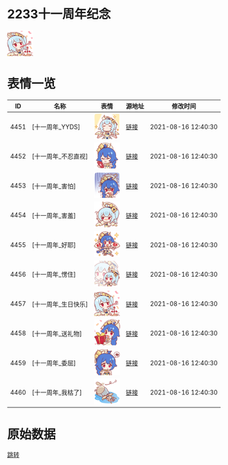 # 2233十一周年纪念

<img src="./cover.png" height="60" alt="cover" />

# 表情一览

|ID|名称|表情|源地址|修改时间|
|----|----|----|----|----|
|4451|[十一周年_YYDS]|<img src="./pic/004451_%5B十一周年_YYDS%5D.png" height="60" alt="YYDS"/>|[链接](http://i0.hdslb.com/bfs/emote/12a32ad9463d73f2055f720a070af1242150a0c4.png)|2021-08-16 12:40:30|
|4452|[十一周年_不忍直视]|<img src="./pic/004452_%5B十一周年_不忍直视%5D.png" height="60" alt="不忍直视"/>|[链接](http://i0.hdslb.com/bfs/emote/f23b3bc4b99c2c0c0ad8729db544524e351dbf70.png)|2021-08-16 12:40:30|
|4453|[十一周年_害怕]|<img src="./pic/004453_%5B十一周年_害怕%5D.png" height="60" alt="害怕"/>|[链接](http://i0.hdslb.com/bfs/emote/ff27b574a21e7e0cb8695f5e1c516e5d9568345d.png)|2021-08-16 12:40:30|
|4454|[十一周年_害羞]|<img src="./pic/004454_%5B十一周年_害羞%5D.png" height="60" alt="害羞"/>|[链接](http://i0.hdslb.com/bfs/emote/26a4862b62d444b4f778c0eb090fe262a5c4a784.png)|2021-08-16 12:40:30|
|4455|[十一周年_好耶]|<img src="./pic/004455_%5B十一周年_好耶%5D.png" height="60" alt="好耶"/>|[链接](http://i0.hdslb.com/bfs/emote/8b993020f0da7a965393902b77f6139d30268b17.png)|2021-08-16 12:40:30|
|4456|[十一周年_愣住]|<img src="./pic/004456_%5B十一周年_愣住%5D.png" height="60" alt="愣住"/>|[链接](http://i0.hdslb.com/bfs/emote/2395cf97b6b5884e8b15a1392dd43a056c18a05b.png)|2021-08-16 12:40:30|
|4457|[十一周年_生日快乐]|<img src="./pic/004457_%5B十一周年_生日快乐%5D.png" height="60" alt="生日快乐"/>|[链接](http://i0.hdslb.com/bfs/emote/ce2386a678825608a487e07ed58e34de2e8c535d.png)|2021-08-16 12:40:30|
|4458|[十一周年_送礼物]|<img src="./pic/004458_%5B十一周年_送礼物%5D.png" height="60" alt="送礼物"/>|[链接](http://i0.hdslb.com/bfs/emote/c057b27f57befaf9750c9f622d31d630d8e35fb0.png)|2021-08-16 12:40:30|
|4459|[十一周年_委屈]|<img src="./pic/004459_%5B十一周年_委屈%5D.png" height="60" alt="委屈"/>|[链接](http://i0.hdslb.com/bfs/emote/f60d627e53ab487c81fefccfb257d71aee734637.png)|2021-08-16 12:40:30|
|4460|[十一周年_我枯了]|<img src="./pic/004460_%5B十一周年_我枯了%5D.png" height="60" alt="我枯了"/>|[链接](http://i0.hdslb.com/bfs/emote/f1f112950d7aa6ca418cd0cd6e8861dcfcf1ad7c.png)|2021-08-16 12:40:30|

# 原始数据

[跳转](./raw.json)

